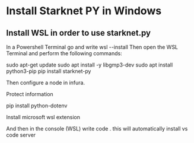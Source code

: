 # Install Starknet PY in Windows
## Install WSL in order to use starknet.py
In a Powershell Terminal go and write wsl --install
Then open the WSL Terminal and perform the following commands:


sudo apt-get update
sudo apt install -y libgmp3-dev
sudo apt install python3-pip
pip install starknet-py

Then configure a node in infura.

Protect information

pip install python-dotenv

Install microsoft wsl extension

And then in the console (WSL) write code . this will automatically install vs code server

